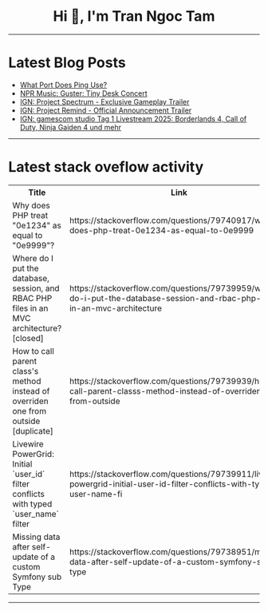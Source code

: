<h1 align="center">Hi 👋, I'm Tran Ngoc Tam</h1>

---

# Latest Blog Posts 
<!-- BLOG-POST-LIST:START -->
- [What Port Does Ping Use?](https://dev.to/lightningdev123/what-port-does-ping-use-2n78)
- [NPR Music: Guster: Tiny Desk Concert](https://dev.to/music_youtube/npr-music-guster-tiny-desk-concert-oio)
- [IGN: Project Spectrum - Exclusive Gameplay Trailer](https://dev.to/gg_news/ign-project-spectrum-exclusive-gameplay-trailer-5i3)
- [IGN: Project Remind - Official Announcement Trailer](https://dev.to/gg_news/ign-project-remind-official-announcement-trailer-34pd)
- [IGN: gamescom studio Tag 1 Livestream 2025: Borderlands 4, Call of Duty, Ninja Gaiden 4 und mehr](https://dev.to/gg_news/ign-gamescom-studio-tag-1-livestream-2025-borderlands-4-call-of-duty-ninja-gaiden-4-und-mehr-35mj)
<!-- BLOG-POST-LIST:END -->

---

# Latest stack oveflow activity
<table>
  <tr><th>Title</th><th>Link</th></tr>
  <!-- STACKOVERFLOW:START --><tr><td>Why does PHP treat &quot;0e1234&quot; as equal to &quot;0e9999&quot;?</td><td>https://stackoverflow.com/questions/79740917/why-does-php-treat-0e1234-as-equal-to-0e9999</td></tr><tr><td>Where do I put the database, session, and RBAC PHP files in an MVC architecture? [closed]</td><td>https://stackoverflow.com/questions/79739959/where-do-i-put-the-database-session-and-rbac-php-files-in-an-mvc-architecture</td></tr><tr><td>How to call parent class&#39;s method instead of overriden one from outside [duplicate]</td><td>https://stackoverflow.com/questions/79739939/how-to-call-parent-classs-method-instead-of-overriden-one-from-outside</td></tr><tr><td>Livewire PowerGrid: Initial `user_id` filter conflicts with typed `user_name` filter</td><td>https://stackoverflow.com/questions/79739911/livewire-powergrid-initial-user-id-filter-conflicts-with-typed-user-name-fi</td></tr><tr><td>Missing data after self-update of a custom Symfony sub Type</td><td>https://stackoverflow.com/questions/79738951/missing-data-after-self-update-of-a-custom-symfony-sub-type</td></tr><!-- STACKOVERFLOW:END -->
</table>

---


